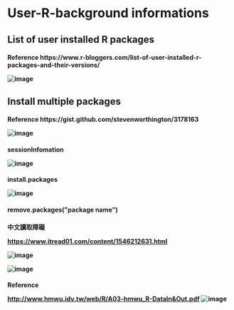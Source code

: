 # User-R-background informations

<h2>List of user installed R packages

<h4>Reference
https://www.r-bloggers.com/list-of-user-installed-r-packages-and-their-versions/

![image](https://user-images.githubusercontent.com/45618275/50322742-7068a580-0511-11e9-9d7d-fe830d98eddc.png)

<h2>Install multiple packages

<h4>Reference
https://gist.github.com/stevenworthington/3178163

![image](https://user-images.githubusercontent.com/45618275/51018754-b4e8dd80-15b3-11e9-8017-e5885f05b25f.png)

<h4>sessionInfomation
  
![image](https://user-images.githubusercontent.com/45618275/87621515-88d38d00-c753-11ea-92f9-261018856367.png)

<h4>install.packages
  
![image](https://user-images.githubusercontent.com/45618275/87621944-93daed00-c754-11ea-9b46-b0cd2e8e9033.png)

<h4>remove.packages("package name")
  
<h4>中文讀取障礙
  
https://www.itread01.com/content/1546212631.html

![image](https://user-images.githubusercontent.com/45618275/87624305-06020080-c75a-11ea-93d5-fdc6fe473639.png)

![image](https://user-images.githubusercontent.com/45618275/87624356-2cc03700-c75a-11ea-976d-2af8c7550b1b.png)

<h4>Reference
  
http://www.hmwu.idv.tw/web/R/A03-hmwu_R-DataIn&Out.pdf
![image](https://user-images.githubusercontent.com/45618275/87631384-c9d69c00-c769-11ea-88ca-1e6aaf219716.png)

 
